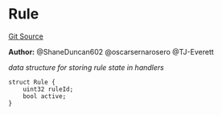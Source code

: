 # Rule
[Git Source](https://github.com/thrackle-io/tron/blob/aa84a9fbaba8b03f46b7a3b0774885dc91a06fa5/src/client/token/handler/common/DataStructures.sol)

**Author:**
@ShaneDuncan602 @oscarsernarosero @TJ-Everett

*data structure for storing rule state in handlers*


```solidity
struct Rule {
    uint32 ruleId;
    bool active;
}
```

